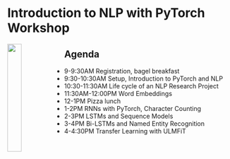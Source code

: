 
# Introduction to NLP with PyTorch Workshop

<img src="https://raw.githubusercontent.com/PythonWorkshop/intro-to-nlp-with-pytorch/master/images/logo.png" align="left" width="25%">

Agenda
----
* 9-9:30AM Registration, bagel breakfast
* 9:30-10:30AM Setup, Introduction to PyTorch and NLP
* 10:30-11:30AM Life cycle of an NLP Research Project 
* 11:30AM-12:00PM Word Embeddings
* 12-1PM Pizza lunch
* 1-2PM RNNs with PyTorch, Character Counting
* 2-3PM LSTMs and Sequence Models
* 3-4PM Bi-LSTMs and Named Entity Recognition
* 4-4:30PM Transfer Learning with ULMFiT
